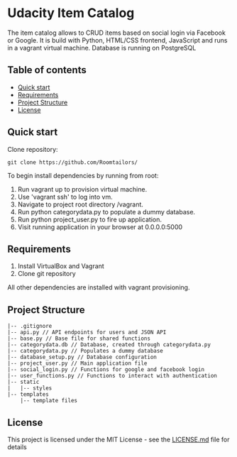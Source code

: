 # Udacity Item Catalog

The item catalog allows to CRUD items based on social login via Facebook or Google. It is build with Python, HTML/CSS frontend, JavaScript and runs in a vagrant virtual machine. Database is running on PostgreSQL

## Table of contents

* [Quick start](#quick-start)
* [Requirements](#requirements)
* [Project Structure](#project-structure)
* [License](#license)


## Quick start

Clone repository:
```
git clone https://github.com/Roomtailors/
```

To begin install dependencies by running from root:

1. Run vagrant up to provision virtual machine.
2. Use 'vagrant ssh' to log into vm.
3. Navigate to project root directory /vagrant.
4. Run python categorydata.py to populate a dummy database.
5. Run python project_user.py to fire up application.
6. Visit running application in your browser at 0.0.0.0:5000

## Requirements

1. Install VirtualBox and Vagrant
2. Clone git repository

All other dependencies are installed with vagrant provisioning.

## Project Structure

    |-- .gitignore
    |-- api.py // API endpoints for users and JSON API
    |-- base.py // Base file for shared functions
    |-- categorydata.db // Database, created through categorydata.py
    |-- categorydata.py // Populates a dummy database
    |-- database_setup.py // Database configuration
    |-- project_user.py // Main application file
    |-- social_login.py // Functions for google and facebook login
    |-- user_functions.py // Functions to interact with authentication
    |-- static
    |   |-- styles
    |-- templates
        |-- template files

## License

This project is licensed under the MIT License - see the [LICENSE.md](LICENSE.md) file for details